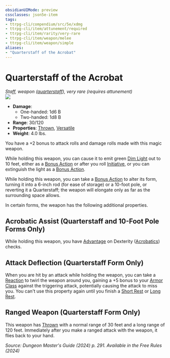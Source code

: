 ```yaml
---
obsidianUIMode: preview
cssclasses: json5e-item
tags:
- ttrpg-cli/compendium/src/5e/xdmg
- ttrpg-cli/item/attunement/required
- ttrpg-cli/item/rarity/very-rare
- ttrpg-cli/item/weapon/melee
- ttrpg-cli/item/weapon/simple
aliases: 
- "Quarterstaff of the Acrobat"
---
```

# Quarterstaff of the Acrobat
*Staff, weapon ([quarterstaff](3-Mechanics/CLI/items/quarterstaff-xphb.md)), very rare (requires attunement)*  
![](3-Mechanics/CLI/items/img/quarterstaff-of-the-acrobat.webp#right)

- **Damage**:
  - One-handed: 1d6 B
  - Two-handed: 1d8 B
- **Range**: 30/120
- **Properties**: [Thrown](3-Mechanics/CLI/rules/item-properties.md#Thrown), [Versatile](3-Mechanics/CLI/rules/item-properties.md#Versatile)
- **Weight**: 4.0 lbs.

You have a +2 bonus to attack rolls and damage rolls made with this magic weapon.

While holding this weapon, you can cause it to emit green [Dim Light](3-Mechanics/CLI/rules/variant-rules/dim-light-xphb.md) out to 10 feet, either as a [Bonus Action](3-Mechanics/CLI/rules/variant-rules/bonus-action-xphb.md) or after you roll [Initiative](3-Mechanics/CLI/rules/variant-rules/initiative-xphb.md), or you can extinguish the light as a [Bonus Action](3-Mechanics/CLI/rules/variant-rules/bonus-action-xphb.md).

While holding this weapon, you can take a [Bonus Action](3-Mechanics/CLI/rules/variant-rules/bonus-action-xphb.md) to alter its form, turning it into a 6-inch rod (for ease of storage) or a 10-foot pole, or reverting it a Quarterstaff; the weapon will elongate only as far as the surrounding space allows.

In certain forms, the weapon has the following additional properties.

## Acrobatic Assist (Quarterstaff and 10-Foot Pole Forms Only)

While holding this weapon, you have [Advantage](3-Mechanics/CLI/rules/variant-rules/advantage-xphb.md) on Dexterity ([Acrobatics](3-Mechanics/CLI/rules/skills.md#Acrobatics)) checks.

## Attack Deflection (Quarterstaff Form Only)

When you are hit by an attack while holding the weapon, you can take a [Reaction](3-Mechanics/CLI/rules/variant-rules/reaction-xphb.md) to twirl the weapon around you, gaining a +5 bonus to your [Armor Class](3-Mechanics/CLI/rules/variant-rules/armor-class-xphb.md) against the triggering attack, potentially causing the attack to miss you. You can't use this property again until you finish a [Short Rest](3-Mechanics/CLI/rules/variant-rules/short-rest-xphb.md) or [Long Rest](3-Mechanics/CLI/rules/variant-rules/long-rest-xphb.md).

## Ranged Weapon (Quarterstaff Form Only)

This weapon has [Thrown](3-Mechanics/CLI/rules/item-properties.md#Thrown) with a normal range of 30 feet and a long range of 120 feet. Immediately after you make a ranged attack with the weapon, it flies back to your hand.

*Source: Dungeon Master's Guide (2024) p. 291. Available in the Free Rules (2024)*